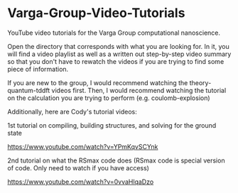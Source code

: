 # Varga-Group-Video-Tutorials

YouTube video tutorials for the Varga Group computational nanoscience.

Open the directory that corresponds with what you are looking for. In it, you will find a video playlist as well as a written out step-by-step video summary so that you don't have to rewatch the videos if you are trying to find some piece of information.

If you are new to the group, I would recommend watching the theory-quantum-tddft videos first. Then, I would recommend watching the tutorial on the calculation you are trying to perform (e.g. coulomb-explosion)

Additionally, here are Cody's tutorial videos:

1st tutorial on compiling, building structures, and solving for the ground state

https://www.youtube.com/watch?v=YPmKqvSCYnk

2nd tutorial on what the RSmax code does (RSmax code is special version of code. Only need to watch if you have access)

https://www.youtube.com/watch?v=0vvaHlqaDzo
